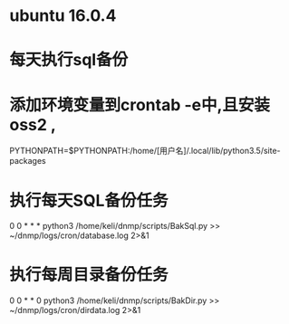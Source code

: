 # ubuntu 16.0.4
# 每天执行sql备份


# 添加环境变量到crontab -e中,且安装oss2 ,
PYTHONPATH=$PYTHONPATH:/home/[用户名]/.local/lib/python3.5/site-packages

# 执行每天SQL备份任务
0 0 * * * python3 /home/keli/dnmp/scripts/BakSql.py >> ~/dnmp/logs/cron/database.log 2>&1

# 执行每周目录备份任务
0 0 * * 0  python3 /home/keli/dnmp/scripts/BakDir.py >> ~/dnmp/logs/cron/dirdata.log 2>&1